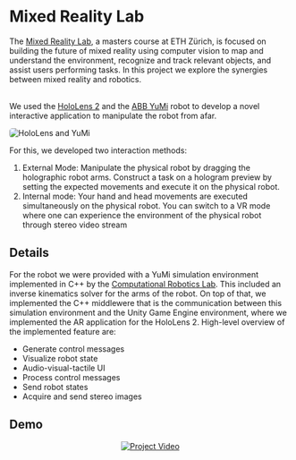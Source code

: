 # Mixed Reality Lab

The [Mixed Reality Lab](https://www.microsoft.com/en-us/research/lab/mixed-reality-ai-zurich/), a masters course at ETH Zürich, is focused on building the future of mixed reality using computer vision to map and understand the environment, recognize and track relevant objects, and assist users performing tasks.
In this project we explore the synergies between mixed reality and robotics.
<br/><br/>

We used the [HoloLens 2](https://www.microsoft.com/en-us/hololens) and the [ABB YuMi](https://new.abb.com/products/robotics/robots/collaborative-robots/yumi/dual-arm) robot to develop a novel interactive application to manipulate the robot from afar.

<img class="w-full md:w-2/3"  style="overflow:hidden;  display: block; margin: 0 auto; border-radius: 5px" src="../images/holo_yumi.png" alt="HoloLens and YuMi" >

For this, we developed two interaction methods:

1. External Mode: Manipulate the physical robot by dragging the holographic robot arms. Construct a task on a hologram preview by setting the expected movements and execute it on the physical robot.
2. Internal mode: Your hand and head movements are executed simultaneously on the physical robot. You can switch to a VR mode where one can experience the environment of the physical robot through stereo video stream

## Details

For the robot we were provided with a YuMi simulation environment implemented in C++ by the [Computational Robotics Lab](https://crl.ethz.ch/). This included an inverse kinematics solver for the arms of the robot.
On top of that, we implemented the C++ middlewere that is the communication between this simulation environment and the Unity Game Engine environment, where we implemented the AR application for the HoloLens 2. High-level overview of the implemented feature are:

- Generate control messages
- Visualize robot state
- Audio-visual-tactile UI
- Process control messages
- Send robot states
- Acquire and send stereo images

## Demo

<div align="center">

[![Project Video](https://img.youtube.com/vi/Vg0ykQulvPg/hqdefault.jpg)](https://www.youtube.com/watch?v=Vg0ykQulvPg)

</div>
